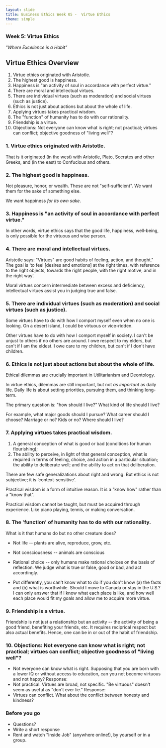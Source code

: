 ```yaml
---
layout: slide
title: Business Ethics Week 05 -  Virtue Ethics
theme: simple
---
```


<section><!--begin-->
<section background="https://uclphilosophysociety.files.wordpress.com/2015/10/aristotle.jpg?w=1250" data-markdown>

# Week 5: Virtue Ethics

*"Where Excellence is a Habit"*

</section><section data-markdown> 

## Virtue Ethics Overview

1. Virtue ethics originated with Aristotle.
5. The highest good is happiness. 
6. Happiness is "an activity of soul in accordance with perfect virtue." 
3. There are moral and intellectual virtues. 
4. There are individual virtues (such as moderation) and social virtues (such as justice).
6. Ethics is not just about actions but about the whole of life. 
7. Applying virtues takes practical wisdom. 
8. The "function" of humanity has to do with our rationality. 
9. Friendship is a virtue.
10. Objections: Not everyone can know what is right; not practical; virtues can conflict; objective goodness of "living well"?


</section><section data-markdown>

### 1. Virtue ethics originated with Aristotle.

That is it originated (in the west) with Aristotle, Plato, Socrates and other Greeks, and (in the east) to Confucious and others.


</section><section data-markdown>

### 2. The highest good is happiness. 

Not pleasure, honor, or wealth. These are not "self-sufficient". We want them for the sake of something else.

We want happiness *for its own sake*. 



</section><section data-markdown>


### 3. Happiness is "an activity of soul in accordance with perfect virtue." 

In other words, virtue ethics says that the good life, happiness, well-being, is only possible for the virtuous and wise person. 

</section><section data-markdown>

### 4. There are moral and intellectual virtues. 

Aristotle says: "Virtues" are good habits of feeling, action, and thought." The goal is ‘to feel [desires and emotions] at the right times, with reference to the right objects, towards the right people, with the right motive, and in the right way’. 

Moral virtues concern intermediate between excess and deficiency, intellectual virtues assist you in judging true and false.

</section><section data-markdown>

### 5. There are individual virtues (such as moderation) and social virtues (such as justice).

Some virtues have to do with how I comport myself even when no one is looking. On a desert island, I could be virtuous or vice-ridden. 

Other virtues have to do with how I comport myself in society. I can't be unjust to others if no others are around. I owe respect to my elders, but can't if I am the eldest. I owe care to my children, but can't if I don't have children. 

</section><section data-markdown>

### 6. Ethics is not just about actions but about the whole of life. 

Ethical dilemmas are crucially important in Utilitarianism and Deontology.

In virtue ethics, dilemmas are still important, but not  *as important* as daily life. Daily life is about setting priorities, pursuing them, and thinking long-term. 

The primary question is: "how should I live?" What kind of life should I live? 

For example, what major goods should I pursue? What career should I choose? Marriage or no? Kids or no? Where should I live? 

</section><section data-markdown>

### 7. Applying virtues takes practical wisdom. 

1. A general conception of what is good or bad (conditions for human flourishing);
2. The ability to perceive, in light of that general conception, what is required in terms of feeling, choice, and action in a particular situation; the ability to deliberate well; and the ability to act on that deliberation. 

There are few safe generalizations about right and wrong. 
But ethics is not subjective; it is ‘context-sensitive’. 

Practical wisdom is a form of intuitive reason. It is a "know how" rather than a "know that". 

Practical wisdom cannot be taught, but must be acquired through experience. Like piano playing, tennis, or making conversation. 

</section><section data-markdown>

### 8. The 'function' of humanity has to do with our rationality. 

What is it that humans do but no other creature does? 

- Not life -- plants are alive, reproduce, grow, etc.
- Not consciousness -- animals are conscious
- Rational choice -- only humans make rational choices on the basis of reflection. We judge what is true or false, good or bad, and act accordingly. 

- Put differently, you can't know what to do if you don't know (a) the facts and (b) what is worthwhile. Should I move to Canada or stay in the U.S.? I can only answer that if I know what each place is like, and how well each place would fit my goals and allow me to acquire more virtue.


</section><section data-markdown>

### 9.  Friendship is a virtue.

Friendship is not just a relationship but an activity -- the activity of being a good friend, benefiting your friends, etc. It requires reciprical respect but also actual benefits. Hence, one can be in or out of the habit of friendship. 


</section><section data-markdown>

### 10. Objections: Not everyone can know what is right; not practical; virtues can conflict; objective goodness of "living well"?

- Not everyone can know what is right. Supposing that you are born with a lower IQ or without access to education, can you not become virtuous and not happy? Response:
- Not practical. Virtues are broad, not specific. "Be virtuous" doesn't seem as useful as "don't ever lie." Response:
- Virtues can conflict. What about the conflict between honesty and kindness? 

</section><section data-markdown>

### Before you go

* Questions?
* Write a short response
* Rent and watch "Inside Job" (anywhere online!), by yourself or in a group.


